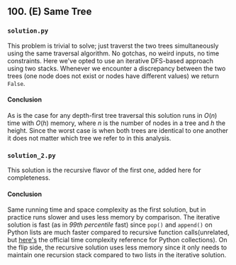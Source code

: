 ## 100. (E) Same Tree

### `solution.py`
This problem is trivial to solve; just traverst the two trees simultaneously using the same traversal algorithm. No gotchas, no weird inputs, no time constraints. Here we've opted to use an iterative DFS-based approach using two stacks. Whenever we encounter a discrepancy between the two trees (one node does not exist or nodes have different values) we return `False`.  

#### Conclusion
As is the case for any depth-first tree traversal this solution runs in $O(n)$ time with $O(h)$ memory, where $n$ is the number of nodes in a tree and $h$ the height. Since the worst case is when both trees are identical to one another it does not matter which tree we refer to in this analysis.  

### `solution_2.py`
This solution is the recursive flavor of the first one, added here for completeness.  
  
#### Conclusion
Same running time and space complexity as the first solution, but in practice runs slower and uses less memory by comparison. The iterative solution is fast (as in *99th percentile* fast) since `pop()` and `append()` on Python lists are much faster compared to recursive function calls(unrelated, but [here's](https://wiki.python.org/moin/TimeComplexity) the official time complexity reference for Python collections). On the flip side, the recursive solution uses less memory since it only needs to maintain one recursion stack compared to two lists in the iterative solution. 
 
